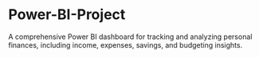 # Power-BI-Project
 A comprehensive Power BI dashboard for tracking and analyzing personal finances, including income, expenses, savings, and budgeting insights.
